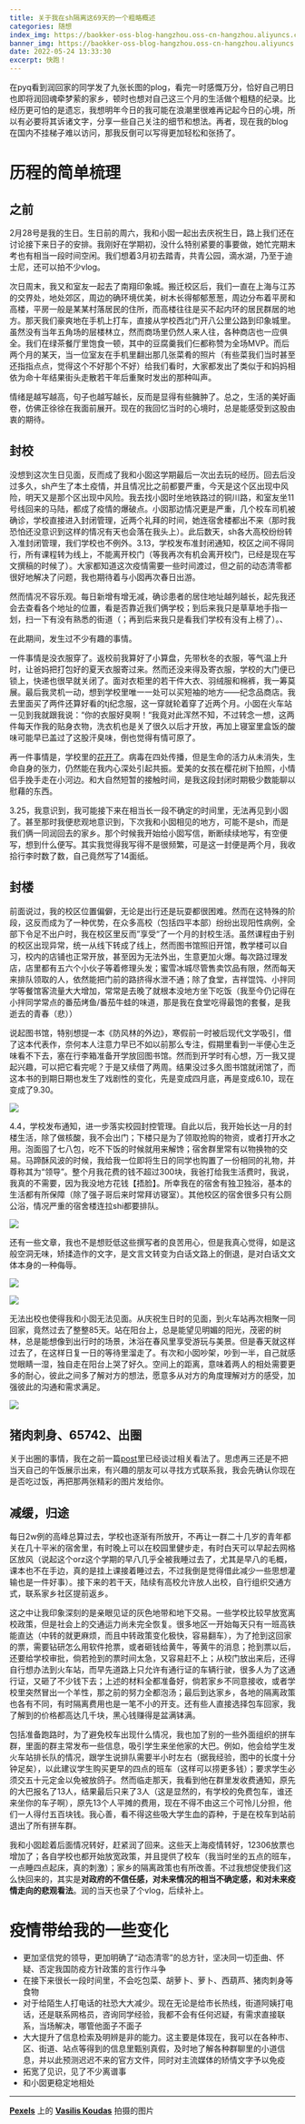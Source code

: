 ```yaml
---
title: 关于我在sh隔离这69天的一个粗略概述
categories: 随想
index_img: https://baokker-oss-blog-hangzhou.oss-cn-hangzhou.aliyuncs.com/cdn_for_blog/blog_imgs/pexels-vasilis-koudas-927816.jpg
banner_img: https://baokker-oss-blog-hangzhou.oss-cn-hangzhou.aliyuncs.com/cdn_for_blog/blog_imgs/pexels-vasilis-koudas-927816.jpg
date: 2022-05-24 13:33:30
excerpt: 快跑！
---
```



在pyq看到润回家的同学发了九张长图的plog，看完一时感慨万分，恰好自己明日也即将润回魂牵梦萦的家乡，顿时也想对自己这三个月的生活做个粗糙的纪录。比经历更可怕的是遗忘，我想明年今日的我可能在浪潮里很难再记起今日的心境，所以有必要将其诉诸文字，分享一些自己关注的细节和想法。再者，现在我的blog在国内不挂梯子难以访问，那我反倒可以写得更加轻松和张扬了。

# 历程的简单梳理

## 之前

2月28号是我的生日。生日前的周六，我和小囡一起出去庆祝生日，路上我们还在讨论接下来日子的安排。我刚好在学期初，没什么特别紧要的事要做，她忙完期末考也有相当一段时间空闲。我们想着3月初去踏青，共青公园，滴水湖，乃至于迪士尼，还可以拍不少vlog。

次日周末，我又和室友一起去了南翔印象城。搬迁校区后，我们一直在上海与江苏的交界处，地处郊区，周边的确环境优美，树木长得郁郁葱葱，周边分布着平房和高楼，平房一般是某某村落居民的住所，而高楼往往是买不起内环的居民群居的地方。那天我们豪爽地在手机上打车，直接从学校西北门开八公里公路到印象城里。虽然没有当年五角场的层楼林立，然而商场里仍然人来人往，各种商店也一应俱全。我们在绿茶餐厅里饱食一顿，其中的豆腐羹我们仨都称赞为全场MVP。而后两个月的某天，当一位室友在手机里翻出那几张菜肴的照片（有些菜我们当时甚至还指指点点，觉得这个不好那个不好）给我们看时，大家都发出了类似于和妈妈相依为命十年结果街头走散若干年后重聚时发出的那种叫声。

情绪是越写越高，句子也越写越长，反而是显得有些臃肿了。总之，生活的美好画卷，仿佛正徐徐在我面前展开。现在的我回忆当时的心境时，总是能感受到这股由衷的期待。

## 封校

没想到这次生日见面，反而成了我和小囡这学期最后一次出去玩的经历。回去后没过多久，sh产生了本土疫情，并且情况比之前都要严重，今天是这个区出现中风险，明天又是那个区出现中风险。我去找小囡时坐地铁路过的铜川路，和室友坐11号线回来的马陆，都成了疫情的爆破点。小囡那边情况更是严重，几个校车司机被确诊，学校直接进入封闭管理，近两个礼拜的时间，她连宿舍楼都出不来（那时我恐怕还没意识到这样的情况有天也会落在我头上）。此后数天，sh各大高校纷纷转入准封闭管理，我们学校也不例外。3.13，学校发布准封闭通知，校区之间不得同行，所有课程转为线上，不能离开校门（等我再次有机会离开校门，已经是现在写文撰稿的时候了）。大家都知道这次疫情需要一些时间渡过，但之前的动态清零都很好地解决了问题，我也期待着与小囡再次春日出游。

然而情况不容乐观。每日新增有增无减，确诊患者的居住地址越列越长，起先我还会去查看各个地址的位置，看是否靠近我们俩学校；到后来我只是草草地手指一划，扫一下有没有熟悉的街道（；再到后来我只是看我们学校有没有上榜了）。、

在此期间，发生过不少有趣的事情。

一件事情是没衣服穿了。返校前我算好了小算盘，先带秋冬的衣服，等气温上升时，让爸妈把打包好的夏天衣服寄过来。然而还没来得及寄衣服，学校的大门便已锁上，快递也很早就关闭了。面对衣柜里的若干件大衣、羽绒服和棉裤，我一筹莫展。最后我灵机一动，想到学校里唯一一处可以买短袖的地方——纪念品商店。我去里面买了两件还算好看的tj纪念服，这一穿就轮着穿了近两个月。小囡在火车站一见到我就跟我说：“你的衣服好臭啊！“我竟对此浑然不知，不过转念一想，这两件每天作我的贴身衣物，洗衣机也是关了很久以后才开放，再加上寝室里盒饭的酸味可能早已盖过了这股汗臭味，倒也觉得有情可原了。

再一件事情是，学校里的[花开了](https://www.bilibili.com/video/BV1TL411P7N8)。病毒在四处传播，但是生命的活力从未消失，生命自身的张力，仍然能在我内心深处引起共振。爱美的女孩在樱花树下拍照，小情侣手挽手走在小河边。和大自然短暂的接触时间，是我这段封闭时期极少数能聊以慰藉的东西。

3.25，我意识到，我可能接下来在相当长一段不确定的时间里，无法再见到小囡了。甚至那时我便悲观地意识到，下次我和小囡相见的地方，可能不是sh，而是我们俩一同润回去的家乡。那个时候我开始给小囡写信，断断续续地写，有空便写，想到什么便写。其实我觉得我写得不是很频繁，可是这一封便是两个月，我收拾行李时数了数，自己竟然写了14面纸。

## 封楼

前面说过，我的校区位置偏僻，无论是出行还是玩耍都很困难。然而在这特殊的阶段，这反而成为了一种优势，在众多高校（包括四平本部）纷纷出现阳性病例，全部下令足不出户时，我在校区里反而”享受“了一个月的封校生活。虽然课程由于别的校区出现异常，统一从线下转成了线上，然而图书馆照旧开馆，教学楼可以自习，校内的店铺也正常开放，甚至因为无法外出，生意更加火爆。每次路过理发店，店里都有五六个小伙子等着修理头发；蜜雪冰城尽管售卖饮品有限，然而每天来排队领取的人，依然能把门前的路挤得水泄不通；除了食堂，吉祥馄饨、小拌同学等餐馆客流量大大增加，常常是去晚了就根本没地方坐下吃饭（我至今仍记得在小拌同学常点的番茄烤鱼/番茄牛蛙的味道，那是我在食堂吃得最饱的套餐，是我逝去的青春（悲））

说起图书馆，特别想提一本《防风林的外边》，寒假前一时被后现代文学吸引，借了这本代表作，奈何本人注意力早已不如以前那么专注，假期里看到一半便心生乏味看不下去，塞在行李箱准备开学放回图书馆。然而到开学时有心想，万一我又提起兴趣，可以把它看完呢？于是又续借了两周。结果没过多久图书馆就闭馆了，而这本书的到期日期也发生了戏剧性的变化，先是变成四月底，再是变成6.10，现在变成了9.30。

![](https://baokker-oss-blog-hangzhou.oss-cn-hangzhou.aliyuncs.com/cdn_for_blog/blog_imgs/20220524132534.png)

4.4，学校发布通知，进一步落实校园封控管理。自此以后，我开始长达一月的封楼生活，除了做核酸，我不会出门；下楼只是为了领取抢购的物资，或者打开水之用。泡面囤了七八包，吃不下饭的时候就用来解馋；宿舍群里常有以物换物的交易。马蹄酥风波的时候，我给我一位即将生日的同学也购置了一份相同的礼物，并尊称其为“领导”。整个月我花费的钱不超过300块，我爸打给我生活费时，我说，我真的不需要，因为我没地方花钱【捂脸】。所幸我在的宿舍有独卫独浴，基本的生活都有所保障（除了强子哥后来时常拜访寝室）。其他校区的宿舍很多只有公厕公浴，情况严重的宿舍楼连拉shi都要排队。

![](https://baokker-oss-blog-hangzhou.oss-cn-hangzhou.aliyuncs.com/cdn_for_blog/blog_imgs/20220524132444.png)

还有一些文章，我也不是想贬低这些撰写者的良苦用心，但是我真心觉得，如是这般空洞无味，矫揉造作的文字，是文言文转变为白话文路上的倒退，是对白话文文体本身的一种侮辱。

![](https://baokker-oss-blog-hangzhou.oss-cn-hangzhou.aliyuncs.com/cdn_for_blog/blog_imgs/20220524132507.png)

![](https://baokker-oss-blog-hangzhou.oss-cn-hangzhou.aliyuncs.com/cdn_for_blog/blog_imgs/20220524132121.png)

无法出校也使得我和小囡无法见面。从庆祝生日时的见面，到火车站再次相聚一同回家，竟然过去了整整85天。站在阳台上，总是能望见明媚的阳光，茂密的树林，总是能想像到出行时的场景，沐浴在春风里享受游玩与美景。但是春天就这样过去了，在这样日复一日的等待里溜走了。有次和小囡吵架，吵到一半，自己就感觉眼睛一湿，独自走在阳台上哭了好久。空间上的距离，意味着两人的相处需要更多的耐心，彼此之间多了解对方的想法，愿意多从对方的角度理解对方的感受，加强彼此的沟通和需求满足。

![](https://baokker-oss-blog-hangzhou.oss-cn-hangzhou.aliyuncs.com/cdn_for_blog/blog_imgs/20220524132608.png)

## 猪肉刺身、65742、出圈

关于出圈的事情，我在之前一篇[post](https://baokker.github.io/2022/04/28/“猪肉刺身杯”的一点小感想/)里已经谈过相关看法了。思虑再三还是不把当天自己的午饭展示出来，有兴趣的朋友可以寻找方式联系我，我会先确认你现在是否吃过饭，再把那两张精彩的图片发给你。

## 减缓，归途

每日2w例的高峰总算过去，学校也逐渐有所放开，不再让一群二十几岁的青年都关在几十平米的宿舍里，有时晚上可以在校园里健步走，有时白天可以早起去网格区放风（说起这个orz这个学期的早八几乎全被我睡过去了，尤其是早八的毛概，课本也不在手边，真的是挂上课接着睡过去，不过我倒是觉得借此减少一些思想灌输也是一件好事）。接下来的若干天，陆续有高校允许放人出校，自行组织交通方式，联系家乡社区提前返乡。

这之中让我印象深刻的是亲眼见证的灰色地带和地下交易。一些学校比较早放宽离校政策，但是社会上的交通运力尚未完全恢复。很多地区一开始每天只有一班高铁能直达（中转的就更麻烦，而且中转政策变化极快，容易翻车），为了抢到这回家的票，需要钻研怎么用软件抢票，或者砸钱给黄牛，等黄牛的消息；抢到票以后，还要给学校审批，倘若抢到的票时间太急，又容易赶不上；从校门放出来后，还得自行想办法到火车站，而早先道路上只允许有通行证的车辆行驶，很多人为了这通行证，又砸了不少钱下去；上述的材料全都准备好，倘若家乡不同意接收，或者学校里突然冒出一个羊性，那之前的努力全都泡汤；最后到达家乡，各地的隔离政策也各有不同，有时隔离费用也是一笔不小的开支。还有些人直接选择包车回家，我了解到的价格都高达几千块，黑心钱赚得是盆满钵满。

包括准备跑路时，为了避免校车出现什么情况，我也加了别的一些外面组织的拼车群，里面的群主常发布一些信息，吸引学生来坐他家的大巴。例如，他会给学生发火车站排长队的情况，跟学生说排队需要半小时左右（据我经验，图中的长度十分钟足矣），以此建议学生购买更早的四点的班车（这样可以捞更多钱）；要求学生必须交五十元定金以免被放鸽子。然而临走那天，我看到他在群里发收费通知，原先的大巴报名了13人，结果最后只来了3人（这是显然的，有学校的免费包车，谁还来坐你的车子啊），原先13个人平摊的费用，现在不得不由这三个可怜儿分担，他们一人得付五百块钱。我心善，看不得这些吸大学生血的孬种，于是在校车到站前退出了所有拼车群。

我和小囡趁着后面情况转好，赶紧润了回来。这些天上海疫情转好，12306放票也增加了；各自学校也都开始放宽政策，并且提供了校车（我当时坐的五点的班车，一点睡四点起床，真的刺激）；家乡的隔离政策也有所改善。不过我想促使我们这么快回来的，其实是**对政府的不信任感，对未来情况的相当不确定感，和对未来疫情走向的悲观看法**。润的当天也录了个vlog，后续补上。

# 疫情带给我的一些变化

- 更加坚信党的领导，更加明确了“动态清零”的总方针，坚决同一切歪曲、怀疑、否定我国防疫方针政策的言行作斗争
- 在接下来很长一段时间里，不会吃包菜、胡萝卜、萝卜、西葫芦、猪肉刺身等食物
- 对于给陌生人打电话的社恐大大减少。现在无论是给市长热线，街道阿姨打电话，还是联系网格员，咨询同学经验，我都不会有任何迟疑，有需求直接联系，当场解决，哪管他面子不面子
- 大大提升了信息检索及明辨是非的能力。这主要是体现在，我可以在各种市、区、街道、站点等得到的信息里甄别真假，及时地了解各种群聊里的小道信息，并以此预测迟迟不来的官方文件，同时对主流媒体的矫情文字予以免疫
- 拓宽了见识，见了不少离谱事
- 和小囡更稳定地相处

---

**[Pexels](https://www.pexels.com/zh-cn/photo/927816/?utm_content=attributionCopyText&utm_medium=referral&utm_source=pexels)** 上的 **[Vasilis Koudas](https://www.pexels.com/zh-cn/@vasilis-koudas-273354?utm_content=attributionCopyText&utm_medium=referral&utm_source=pexels)** 拍摄的图片
